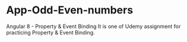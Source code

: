 # App-Odd-Even-numbers
Angular 8 - Property &amp; Event Binding
It is one of Udemy assignment for practicing Property & Event Binding.
